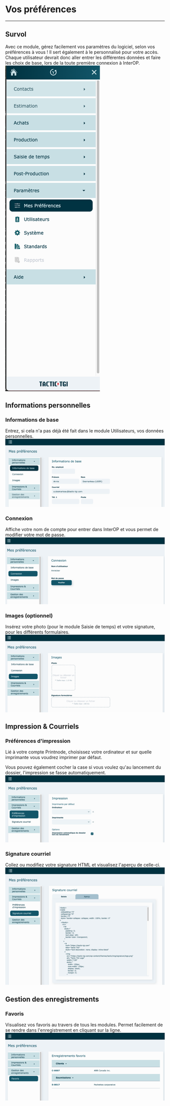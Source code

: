 # Vos préférences

* * *
 
## Survol

Avec ce module, gérez facilement vos paramètres du logiciel, selon vos préférences à vous ! Il sert également à le personnalisé pour votre accès. Chaque utilisateur devrait donc aller entrer les différentes données et faire les choix de base, lors de la toute première connexion à InterOP.
![](../../static/img/Parametres_Preferences_menu.png) 

## Informations personnelles

### Informations de base

Entrez, si cela n'a pas déjà été fait dans le module Utilisateurs, vos données personnelles. 
![](../../static/img/Parametres_Preferences_01.png) 

### Connexion

Affiche votre nom de compte pour entrer dans InterOP et vous permet de modifier votre mot de passe.  
![](../../static/img/Parametres_Preferences_02.png) 

### Images (optionnel)

Insérez votre photo (pour le module Saisie de temps) et votre signature, pour les différents formulaires. 
![](../../static/img/Parametres_Preferences_03.png) 

## Impression & Courriels

### Préférences d'impression

Lié à votre compte Printnode, choisissez votre ordinateur et sur quelle imprimante vous voudrez imprimer par défaut. 

Vous pouvez également cocher la case si vous voulez qu'au lancement du dossier, l'impression se fasse automatiquement. 
![](../../static/img/Parametres_Preferences_04.png) 


### Signature courriel

Collez ou modifiez votre signature HTML et visualisez l'aperçu de celle-ci. 
![](../../static/img/Parametres_Preferences_05.png) 

## Gestion des enregistrements

### Favoris

Visualisez vos favoris au travers de tous les modules. Permet facilement de se rendre dans l'enregistrement en cliquant sur la ligne. 
![](../../static/img/Parametres_Preferences_06.png) 


